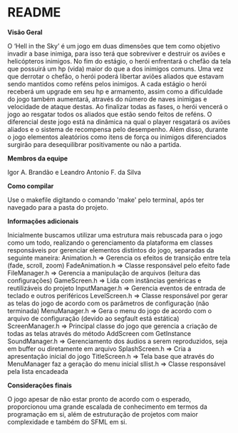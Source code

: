 # README #

**Visão Geral**

O ‘Hell in the Sky’ é um jogo em duas dimensões que tem como objetivo invadir a base inimiga, para isso terá que sobreviver e destruir os aviões e helicópteros inimigos. No fim do estágio, o herói enfrentará o chefão da tela que possuirá um hp (vida) maior do que a dos inimigos comuns. Uma vez que derrotar o chefão, o herói poderá libertar aviões aliados que estavam sendo mantidos como reféns pelos inimigos. A cada estágio o herói receberá um upgrade em seu hp e armamento, assim como a dificuldade do jogo também aumentará, através do número de naves inimigas e velocidade de ataque destas. Ao finalizar todas as fases, o herói vencerá o jogo ao resgatar todos os aliados que estão sendo feitos de reféns. O diferencial deste jogo está na dinâmica na qual o player resgatará os aviões aliados e o sistema de recompensa pelo desempenho. Além disso, durante o jogo elementos aleatórios como itens de força ou inimigos diferenciados surgirão para desequilibrar positivamente ou não a partida.


**Membros da equipe**

Igor A. Brandão e Leandro Antonio F. da Silva


**Como compilar**

Use o makefile digitando o comando 'make' pelo terminal, após ter navegado para a pasta do projeto.


**Informações adicionais**

Inicialmente buscamos utilizar uma estrutura mais rebuscada para o jogo como um todo, realizando o gerenciamento da plataforma em classes responsáveis por gerenciar elementos distintos do jogo, separadas da seguinte maneira:
Animation.h => Gerencia os efeitos de transição entre tela (fade, scroll, zoom)
FadeAnimation.h => Classe responsável pelo efeito fade
FileManager.h => Gerencia a manipulação de arquivos (leitura das configurações)
GameScreen.h => Lida com instâncias genéricas e reutilizáveis do projeto
InputManager.h => Gerencia eventos de entrada de teclado e outros periféricos
LevelScreen.h => Classe responsável por gerar as telas do jogo de acordo com os parâmetros de configuração (não terminada)
MenuManager.h => Gera o menu do jogo de acordo com o arquivo de configuração (devido ao segfault está estática)
ScreenManager.h => Principal classe do jogo que gerencia a criação de todas as telas através do método AddScreen com GetInstance
SoundManager.h => Gerenciamento dos áudios a serem reproduzidos, seja em buffer ou diretamente em arquivo
SplashScreen.h => Cria a apresentação inicial do jogo
TitleScreen.h => Tela base que através do MenuManager faz a geração do menu inicial
sllist.h => Classe responsável pela lista encadeada


**Considerações finais**

O jogo apesar de não estar pronto de acordo com o esperado, proporcionou uma grande escalada de conhecimento em termos da programação em si, além de estruturação de projetos com maior complexidade e também do SFML em si.